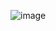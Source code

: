 ![image](https://github.com/Rahul-chaurasiya/Leetcode-Practice-Problem/assets/77222540/7994d0bc-c92c-45a4-89a9-919e89b9649f)
